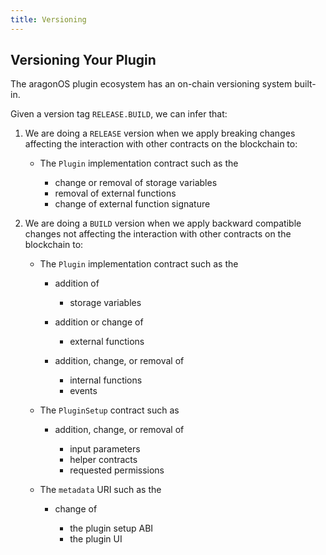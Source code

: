 ```yaml
---
title: Versioning
---
```


## Versioning Your Plugin

The aragonOS plugin ecosystem has an on-chain versioning system built-in.

Given a version tag `RELEASE.BUILD`, we can infer that:

1.  We are doing a `RELEASE` version when we apply breaking changes affecting the interaction with other contracts on the blockchain to:

    - The `Plugin` implementation contract such as the

      - change or removal of storage variables
      - removal of external functions
      - change of external function signature

2.  We are doing a `BUILD` version when we apply backward compatible changes not affecting the interaction with other contracts on the blockchain to:

    - The `Plugin` implementation contract such as the

      - addition of

        - storage variables

      - addition or change of

        - external functions

      - addition, change, or removal of
        - internal functions
        - events

    - The `PluginSetup` contract such as

      - addition, change, or removal of

        - input parameters
        - helper contracts
        - requested permissions

    - The `metadata` URI such as the

      - change of

        - the plugin setup ABI
        - the plugin UI
